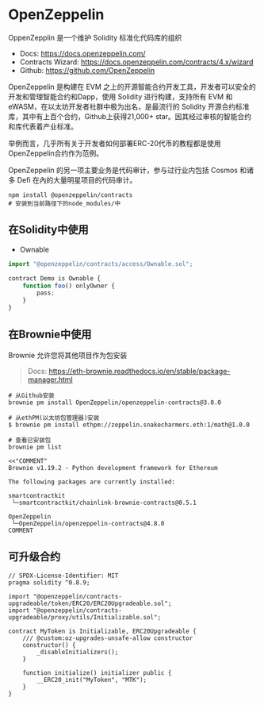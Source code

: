 # OpenZeppelin

OppenZepplin 是一个维护 Solidity 标准化代码库的组织

- Docs: <https://docs.openzeppelin.com/>
- Contracts Wizard: <https://docs.openzeppelin.com/contracts/4.x/wizard>
- Github: <https://github.com/OpenZeppelin>

OpenZeppelin 是构建在 EVM 之上的开源智能合约开发工具，开发者可以安全的开发和管理智能合约和Dapp，使用 Solidity 进行构建，支持所有 EVM 和eWASM，在以太坊开发者社群中极为出名，是最流行的 Solidity 开源合约标准库，其中有上百个合约，Github上获得21,000+ star。因其经过审核的智能合约和库代表着产业标准。

举例而言，几乎所有关于开发者如何部署ERC-20代币的教程都是使用OpenZeppelin合约作为范例。

OpenZeppelin 的另一项主要业务是代码审计，参与过行业内包括 Cosmos 和诸多 Defi 在內的大量明星项目的代码审计。

```shell
npm install @openzeppelin/contracts
# 安装到当前路径下的node_modules/中
```

## 在Solidity中使用

- Ownable

```js
import "@openzeppelin/contracts/access/Ownable.sol";

contract Demo is Ownable {
    function foo() onlyOwner {
        pass;
    }
}
```

## 在Brownie中使用

Brownie 允许您将其他项目作为包安装

> Docs: <https://eth-brownie.readthedocs.io/en/stable/package-manager.html>

```shell
# 从Github安装
brownie pm install OpenZeppelin/openzeppelin-contracts@3.0.0

# 从ethPM(以太坊包管理器)安装
$ brownie pm install ethpm://zeppelin.snakecharmers.eth:1/math@1.0.0

# 查看已安装包
brownie pm list

<<"COMMENT"
Brownie v1.19.2 - Python development framework for Ethereum

The following packages are currently installed:

smartcontractkit
 └─smartcontractkit/chainlink-brownie-contracts@0.5.1

OpenZeppelin
 └─OpenZeppelin/openzeppelin-contracts@4.8.0
COMMENT
```

## 可升级合约

```solidity
// SPDX-License-Identifier: MIT
pragma solidity ^0.8.9;

import "@openzeppelin/contracts-upgradeable/token/ERC20/ERC20Upgradeable.sol";
import "@openzeppelin/contracts-upgradeable/proxy/utils/Initializable.sol";

contract MyToken is Initializable, ERC20Upgradeable {
    /// @custom:oz-upgrades-unsafe-allow constructor
    constructor() {
        _disableInitializers();
    }

    function initialize() initializer public {
        __ERC20_init("MyToken", "MTK");
    }
}
```
